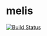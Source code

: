 # melis

[![Build Status](https://ci.dag.im/buildStatus/icon?job=melis-server)](https://ci.dag.im/job/melis-server/)
